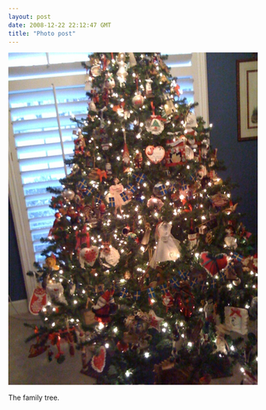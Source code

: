 ```yaml
---
layout: post
date: 2008-12-22 22:12:47 GMT
title: "Photo post"
---
```

![travisj](/images/8a17e5ed22637e731b4853b40ecfa41992d61f79a69b9da2a689f550558c256f.jpg)

The family tree.